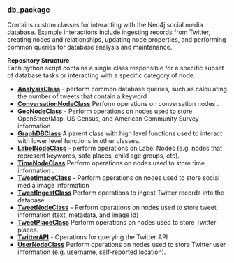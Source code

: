 ### db_package
Contains custom classes for interacting with the Neo4j social media database. Example interactions include ingesting records from Twitter, creating nodes and relationships, updating node properties, and performing common queries for database analysis and maintanance.  

**Repository Structure** <br>
Each python script contains a single class responsible for a specific subset of database tasks or interacting with a specific category of node.

- **[AnalysisClass](https://github.com/larkinandy/ChildrensHealthSocialMediaASP3IRE/tree/master/database_setup/db_package/AnalysisClass.py)** - perform common database queries, such as calculating the number of tweets that contain a keyword <br>
- **[ConversationNodeClass](https://github.com/larkinandy/ChildrensHealthSocialMediaASP3IRE/tree/master/database_setup/db_package/ConversationNodeClass.py)** Perform operations on conversation nodes . <br>
- **[GeoNodeClass](https://github.com/larkinandy/ChildrensHealthSocialMediaASP3IRE/tree/master/database_setup/db_package/GeoNodeClass.py)** - Perform operations on nodes used to store OpenStreetMap, US Census, and American Community Survey information  <br>
- **[GraphDBClass](https://github.com/larkinandy/ChildrensHealthSocialMediaASP3IRE/tree/master/database_setup/db_package/GraphDBClass.py)** A parent class with high level functions used to interact with lower level functions in other classes. <br>
- **[LabelNodeClass](https://github.com/larkinandy/ChildrensHealthSocialMediaASP3IRE/tree/master/database_setup/db_package/LabelNodeClass.py)** - perform operations on Label Nodes (e.g. nodes that represent keywords, safe places, child age groups, etc). <br>
- **[TimeNodeClass](https://github.com/larkinandy/ChildrensHealthSocialMediaASP3IRE/tree/master/database_setup/db_package/TimeNodeClass.py)** Perform operations on nodes used to store time information . <br>
- **[TweetImageClass](https://github.com/larkinandy/ChildrensHealthSocialMediaASP3IRE/tree/master/database_setup/db_package/TweetImageClass.py)** - Perform operations on nodes used to store social media image information  <br>
- **[TweetIngestClass](https://github.com/larkinandy/ChildrensHealthSocialMediaASP3IRE/tree/master/database_setup/db_package/TweetIngestClass.py)** Perform operations to ingest Twitter records into the database. <br>
- **[TweetNodeClass](https://github.com/larkinandy/ChildrensHealthSocialMediaASP3IRE/tree/master/database_setup/db_package/TweetNodeClass.py)** - Perform operations on nodes used to store tweet information (text, metadata, and image id) <br>
- **[TweetPlaceClass](https://github.com/larkinandy/ChildrensHealthSocialMediaASP3IRE/tree/master/database_setup/db_package/TweetPlaceClass.py)** Perform operations on nodes used to store Twitter places. <br>
- **[TwitterAPI](https://github.com/larkinandy/ChildrensHealthSocialMediaASP3IRE/tree/master/database_setup/db_package/TwitterAPI.py)** - Operations for querying the Twitter API <br>
- **[UserNodeClass](https://github.com/larkinandy/ChildrensHealthSocialMediaASP3IRE/tree/master/database_setup/db_package/UserNodeClass.py)** Perform operations on nodes used to store Twitter user information (e.g. username, self-reported location). <br>
